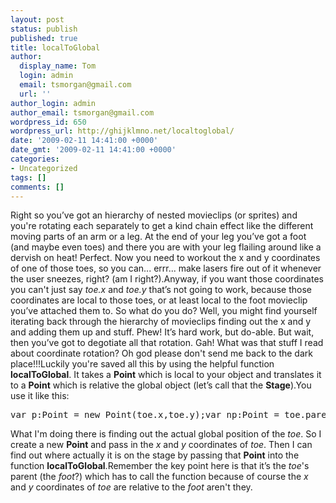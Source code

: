 ```yaml
---
layout: post
status: publish
published: true
title: localToGlobal
author:
  display_name: Tom
  login: admin
  email: tsmorgan@gmail.com
  url: ''
author_login: admin
author_email: tsmorgan@gmail.com
wordpress_id: 650
wordpress_url: http://ghijklmno.net/localtoglobal/
date: '2009-02-11 14:41:00 +0000'
date_gmt: '2009-02-11 14:41:00 +0000'
categories:
- Uncategorized
tags: []
comments: []
---
```

<p>Right so you&#8217;ve got an hierarchy of nested movieclips (or sprites) and you're rotating each  separately to get a kind chain effect like the different moving parts of an arm or a leg. At the end of your leg you&#8217;ve got a foot (and maybe even toes) and there you are with your leg flailing around like a dervish on heat! Perfect. Now you need to workout the x and y coordinates of one of those toes, so you can... errr... make lasers fire out of it whenever the user sneezes, right? (am I right?).Anyway, if you want those coordinates you can't just say <span style="font-style: italic;">toe.x</span> and <span style="font-style: italic;">toe.y</span> that&#8217;s not going to work, because those coordinates are local to those toes, or at least local to the foot movieclip you&#8217;ve attached them to. So what do you do? Well, you might find yourself iterating back through the hierarchy of movieclips finding out the x and y and adding them up and stuff. Phew! It&#8217;s hard work, but do-able. But wait, then you&#8217;ve got to degotiate all that rotation. Gah! What was that stuff I read about coordinate rotation? Oh god please don't send me back to the dark place!!!Luckily you're saved all this by using the helpful function <span style="font-weight: bold;">localToGlobal</span>. It takes a <span style="font-weight: bold;">Point</span> which is local to your object and translates it to a <span style="font-weight: bold;">Point</span> which is relative the global object (let&#8217;s call that the <span style="font-weight: bold;">Stage</span>).You use it like this:
<pre class="brush:as3; gutter:false; wrap-lines:false">var p:Point = new Point(toe.x,toe.y);var np:Point = toe.parent.localToGlobal(p);</pre>What I'm doing there is finding out the actual global position of the <span style="font-style: italic;">toe</span>. So I create a new <span style="font-weight: bold;">Point</span> and pass in the <span style="font-style: italic;">x</span> and <span style="font-style: italic;">y</span> coordinates of <span style="font-style: italic;">toe</span>. Then I can find out where actually it is on the stage by  passing that <span style="font-weight: bold;">Point</span> into the function <span style="font-weight: bold;">localToGlobal</span>.Remember the key point here is that it&#8217;s the <span style="font-style: italic;">toe</span>'s parent (the <span style="font-style: italic;">foot</span>?) which has to call the function because of course the <span style="font-style: italic;">x</span> and <span style="font-style: italic;">y</span> coordinates of <span style="font-style: italic;">toe</span> are relative to the <span style="font-style: italic;">foot</span> aren't they.</p>

